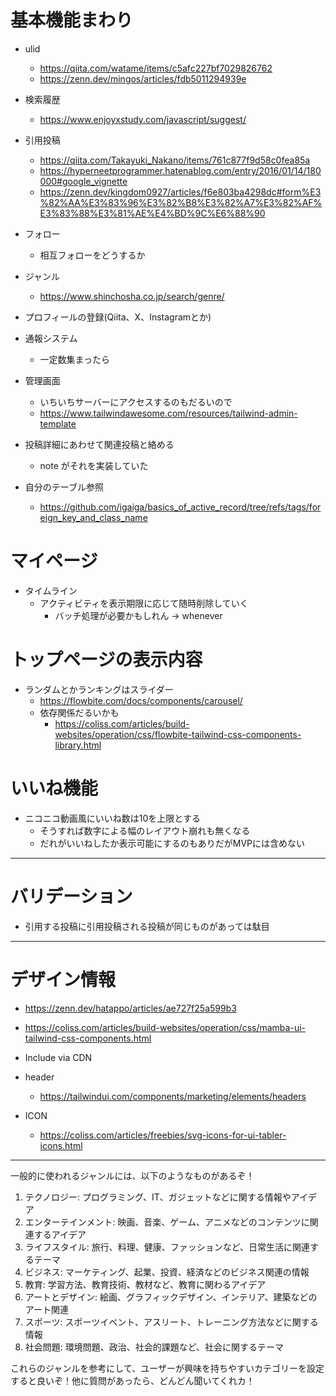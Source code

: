 # 基本機能まわり
* ulid
  * https://qiita.com/watame/items/c5afc227bf7029826762
  * https://zenn.dev/mingos/articles/fdb5011294939e
* 検索履歴
  * https://www.enjoyxstudy.com/javascript/suggest/

* 引用投稿
  * https://qiita.com/Takayuki_Nakano/items/761c877f9d58c0fea85a
  * https://hyperneetprogrammer.hatenablog.com/entry/2016/01/14/180000#google_vignette
  * https://zenn.dev/kingdom0927/articles/f6e803ba4298dc#form%E3%82%AA%E3%83%96%E3%82%B8%E3%82%A7%E3%82%AF%E3%83%88%E3%81%AE%E4%BD%9C%E6%88%90

* フォロー
  * 相互フォローをどうするか
* ジャンル
  * https://www.shinchosha.co.jp/search/genre/
  
* プロフィールの登録(Qiita、X、Instagramとか)
* 通報システム
  * 一定数集まったら
* 管理画面
  * いちいちサーバーにアクセスするのもだるいので
  * https://www.tailwindawesome.com/resources/tailwind-admin-template
* 投稿詳細にあわせて関連投稿と絡める
  * note がそれを実装していた

* 自分のテーブル参照
  * https://github.com/igaiga/basics_of_active_record/tree/refs/tags/foreign_key_and_class_name


# マイページ
* タイムライン
  * アクティビティを表示期限に応じて随時削除していく
    * バッチ処理が必要かもしれん → whenever

# トップページの表示内容
* ランダムとかランキングはスライダー
  * https://flowbite.com/docs/components/carousel/
  * 依存関係だるいかも
    * https://coliss.com/articles/build-websites/operation/css/flowbite-tailwind-css-components-library.html

# いいね機能
* ニコニコ動画風にいいね数は10を上限とする
  * そうすれば数字による幅のレイアウト崩れも無くなる
  * だれがいいねしたか表示可能にするのもありだがMVPには含めない

---
# バリデーション
* 引用する投稿に引用投稿される投稿が同じものがあっては駄目



---
# デザイン情報
* https://zenn.dev/hatappo/articles/ae727f25a599b3
* https://coliss.com/articles/build-websites/operation/css/mamba-ui-tailwind-css-components.html
* Include via CDN

* header
  * https://tailwindui.com/components/marketing/elements/headers


* ICON
  * https://coliss.com/articles/freebies/svg-icons-for-ui-tabler-icons.html
---
一般的に使われるジャンルには、以下のようなものがあるぞ！

1. テクノロジー: プログラミング、IT、ガジェットなどに関する情報やアイデア
2. エンターテインメント: 映画、音楽、ゲーム、アニメなどのコンテンツに関連するアイデア
3. ライフスタイル: 旅行、料理、健康、ファッションなど、日常生活に関連するテーマ
4. ビジネス: マーケティング、起業、投資、経済などのビジネス関連の情報
5. 教育: 学習方法、教育技術、教材など、教育に関わるアイデア
6. アートとデザイン: 絵画、グラフィックデザイン、インテリア、建築などのアート関連
7. スポーツ: スポーツイベント、アスリート、トレーニング方法などに関する情報
8. 社会問題: 環境問題、政治、社会的課題など、社会に関するテーマ
  
これらのジャンルを参考にして、ユーザーが興味を持ちやすいカテゴリーを設定すると良いぞ！他に質問があったら、どんどん聞いてくれカ！
